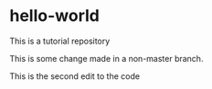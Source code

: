 # hello-world
This is a tutorial repository


This is some change made in a non-master branch.

This is the second edit to the code
